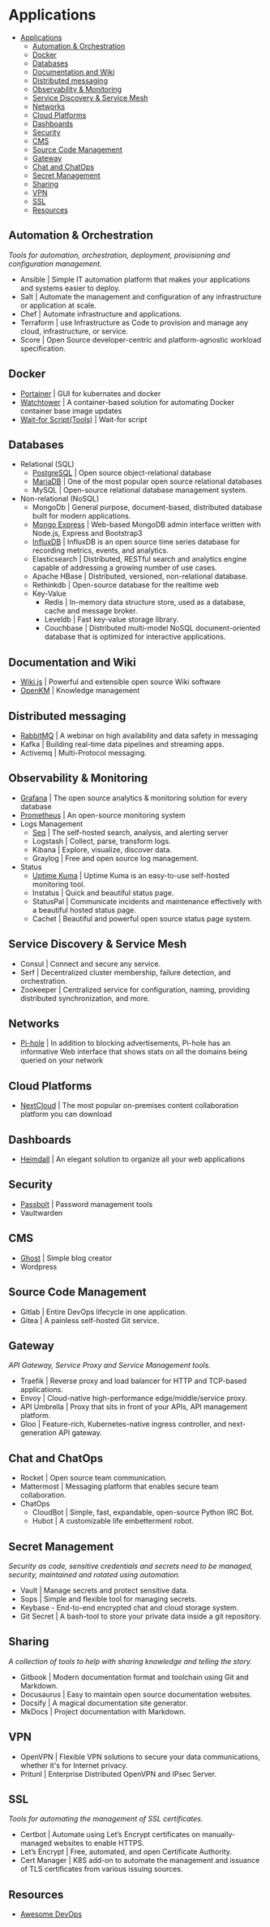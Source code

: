 # Applications

- [Applications](#applications)
  - [Automation \& Orchestration](#automation--orchestration)
  - [Docker](#docker)
  - [Databases](#databases)
  - [Documentation and Wiki](#documentation-and-wiki)
  - [Distributed messaging](#distributed-messaging)
  - [Observability \& Monitoring](#observability--monitoring)
  - [Service Discovery \& Service Mesh](#service-discovery--service-mesh)
  - [Networks](#networks)
  - [Cloud Platforms](#cloud-platforms)
  - [Dashboards](#dashboards)
  - [Security](#security)
  - [CMS](#cms)
  - [Source Code Management](#source-code-management)
  - [Gateway](#gateway)
  - [Chat and ChatOps](#chat-and-chatops)
  - [Secret Management](#secret-management)
  - [Sharing](#sharing)
  - [VPN](#vpn)
  - [SSL](#ssl)
  - [Resources](#resources)

## Automation & Orchestration

*Tools for automation, orchestration, deployment, provisioning and configuration management.*

- Ansible | Simple IT automation platform that makes your applications and systems easier to deploy.
- Salt | Automate the management and configuration of any infrastructure or application at scale.
- Chef | Automate infrastructure and applications.
- Terraform | use Infrastructure as Code to provision and manage any cloud, infrastructure, or service.
- Score | Open Source developer-centric and platform-agnostic workload specification.

## Docker

- [Portainer](portainer.md) | GUI for kubernates and docker
- [Watchtower](watchtower.md) | A container-based solution for automating Docker container base image updates
- [Wait-for Script(Tools)](wait-for.md) | Wait-for script

## Databases

- Relational (SQL)
  - [PostgreSQL](postgresql.md) | Open source object-relational database
  - [MariaDB](mariadb.md) | One of the most popular open source relational databases
  - MySQL | Open-source relational database management system.
- Non-relational (NoSQL)
  - MongoDb | General purpose, document-based, distributed database built for modern applications.
  - [Mongo Express](mongo-express.md) | Web-based MongoDB admin interface written with Node.js, Express and Bootstrap3
  - [InfluxDB](influxdb.md) | InfluxDB is an open source time series database for recording metrics, events, and analytics.
  - Elasticsearch | Distributed, RESTful search and analytics engine capable of addressing a growing number of use cases.
  - Apache HBase | Distributed, versioned, non-relational database.
  - Rethinkdb | Open-source database for the realtime web
  - Key-Value
    - Redis | In-memory data structure store, used as a database, cache and message broker.
    - Leveldb | Fast key-value storage library.
    - Couchbase | Distributed multi-model NoSQL document-oriented database that is optimized for interactive applications.

## Documentation and Wiki

- [Wiki.js](wiki-js.md) | Powerful and extensible open source Wiki software
- [OpenKM](openkm-ce.md) | Knowledge management

## Distributed messaging

- [RabbitMQ](rabbitmq.md) | A webinar on high availability and data safety in messaging
- Kafka | Building real-time data pipelines and streaming apps.
- Activemq | Multi-Protocol messaging.

## Observability & Monitoring

- [Grafana](grafana.md) | The open source analytics & monitoring solution for every database
- [Prometheus](prometheus.md) | An open-source monitoring system
- Logs Management
  - [Seq](seq.md) | The self-hosted search, analysis, and alerting server
  - Logstash | Collect, parse, transform logs.
  - Kibana | Explore, visualize, discover data.
  - Graylog | Free and open source log management.
- Status
  - [Uptime Kuma](uptime-kuma.md) | Uptime Kuma is an easy-to-use self-hosted monitoring tool.
  - Instatus | Quick and beautiful status page.
  - StatusPal | Communicate incidents and maintenance effectively with a beautiful hosted status page.
  - Cachet | Beautiful and powerful open source status page system.

## Service Discovery & Service Mesh

- Consul | Connect and secure any service.
- Serf | Decentralized cluster membership, failure detection, and orchestration.
- Zookeeper | Centralized service for configuration, naming, providing distributed synchronization, and more.

## Networks

- [Pi-hole](pihole.md) | In addition to blocking advertisements, Pi-hole has an informative Web interface that shows stats on all the domains being queried on your network

## Cloud Platforms

- [NextCloud](nextcloud.md) | The most popular on-premises content collaboration platform you can download

## Dashboards

- [Heimdall](heimdall.md) | An elegant solution to organize all your web applications

## Security

- [Passbolt](passbolt.md) | Password management tools
- Vaultwarden

## CMS

- [Ghost](ghost.md) | Simple blog creator
- Wordpress

## Source Code Management

- Gitlab | Entire DevOps lifecycle in one application.
- Gitea | A painless self-hosted Git service.

## Gateway

*API Gateway, Service Proxy and Service Management tools.*

- Traefik | Reverse proxy and load balancer for HTTP and TCP-based applications.
- Envoy | Cloud-native high-performance edge/middle/service proxy.
- API Umbrella | Proxy that sits in front of your APIs, API management platform.
- Gloo | Feature-rich, Kubernetes-native ingress controller, and next-generation API gateway.

## Chat and ChatOps

- Rocket | Open source team communication.
- Mattermost | Messaging platform that enables secure team collaboration.
- ChatOps
  - CloudBot | Simple, fast, expandable, open-source Python IRC Bot.
  - Hubot | A customizable life embetterment robot.

## Secret Management

*Security as code, sensitive credentials and secrets need to be managed, security, maintained and rotated using automation.*

- Vault | Manage secrets and protect sensitive data.
- Sops | Simple and flexible tool for managing secrets.
- Keybase - End-to-end encrypted chat and cloud storage system.
- Git Secret | A bash-tool to store your private data inside a git repository.

## Sharing

*A collection of tools to help with sharing knowledge and telling the story.*

- Gitbook | Modern documentation format and toolchain using Git and Markdown.
- Docusaurus | Easy to maintain open source documentation websites.
- Docsify | A magical documentation site generator.
- MkDocs | Project documentation with Markdown.

## VPN

- OpenVPN | Flexible VPN solutions to secure your data communications, whether it's for Internet privacy.
- Pritunl | Enterprise Distributed OpenVPN and IPsec Server.

## SSL

*Tools for automating the management of SSL certificates.*

- Certbot | Automate using Let’s Encrypt certificates on manually-managed websites to enable HTTPS.
- Let’s Encrypt | Free, automated, and open Certificate Authority.
- Cert Manager | K8S add-on to automate the management and issuance of TLS certificates from various issuing sources.

## Resources

- [Awesome DevOps](https://github.com/wmariuss/awesome-devops)

